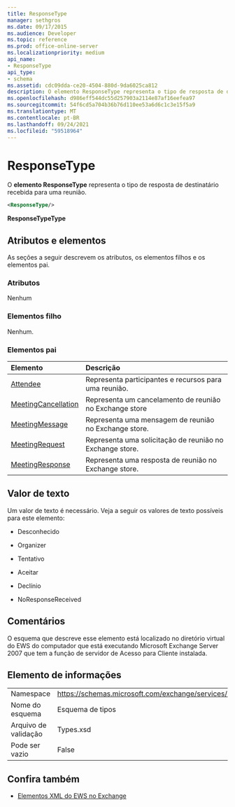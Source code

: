 ```yaml
---
title: ResponseType
manager: sethgros
ms.date: 09/17/2015
ms.audience: Developer
ms.topic: reference
ms.prod: office-online-server
ms.localizationpriority: medium
api_name:
- ResponseType
api_type:
- schema
ms.assetid: cdc09dda-ce20-4504-880d-9da6025ca812
description: O elemento ResponseType representa o tipo de resposta de destinatário recebida para uma reunião.
ms.openlocfilehash: d986eff544dc55d257903a2114e87af16eefea97
ms.sourcegitcommit: 54f6cd5a704b36b76d110ee53a6d6c1c3e15f5a9
ms.translationtype: MT
ms.contentlocale: pt-BR
ms.lasthandoff: 09/24/2021
ms.locfileid: "59518964"
---
```

# <a name="responsetype"></a>ResponseType

O **elemento ResponseType** representa o tipo de resposta de destinatário recebida para uma reunião. 
  
```xml
<ResponseType/>
```

 **ResponseTypeType**
## <a name="attributes-and-elements"></a>Atributos e elementos

As seções a seguir descrevem os atributos, os elementos filhos e os elementos pai.
  
### <a name="attributes"></a>Atributos

Nenhum
  
### <a name="child-elements"></a>Elementos filho

Nenhum.
  
### <a name="parent-elements"></a>Elementos pai

|**Elemento**|**Descrição**|
|:-----|:-----|
|[Attendee](attendee.md) <br/> |Representa participantes e recursos para uma reunião.  <br/> |
|[MeetingCancellation](meetingcancellation.md) <br/> |Representa um cancelamento de reunião no Exchange store  <br/> |
|[MeetingMessage](meetingmessage.md) <br/> |Representa uma mensagem de reunião no Exchange store.  <br/> |
|[MeetingRequest](meetingrequest.md) <br/> |Representa uma solicitação de reunião no Exchange store.  <br/> |
|[MeetingResponse](meetingresponse.md) <br/> |Representa uma resposta de reunião no Exchange store.  <br/> |
   
## <a name="text-value"></a>Valor de texto

Um valor de texto é necessário. Veja a seguir os valores de texto possíveis para este elemento:
  
- Desconhecido
    
- Organizer
    
- Tentativo
    
- Aceitar
    
- Declínio
    
- NoResponseReceived
    
## <a name="remarks"></a>Comentários

O esquema que descreve esse elemento está localizado no diretório virtual do EWS do computador que está executando Microsoft Exchange Server 2007 que tem a função de servidor de Acesso para Cliente instalada.
  
## <a name="element-information"></a>Elemento de informações

|||
|:-----|:-----|
|Namespace  <br/> |https://schemas.microsoft.com/exchange/services/2006/types  <br/> |
|Nome do esquema  <br/> |Esquema de tipos  <br/> |
|Arquivo de validação  <br/> |Types.xsd  <br/> |
|Pode ser vazio  <br/> |False  <br/> |
   
## <a name="see-also"></a>Confira também



- [Elementos XML do EWS no Exchange](ews-xml-elements-in-exchange.md)

